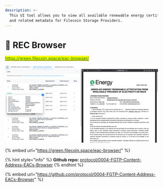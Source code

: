 ```yaml
---
description: >-
  This UI tool allows you to view all available renewable energy certificates
  and related metadata for Filecoin Storage Providers.
---
```


# 📃 REC Browser

<mark style="color:green;"></mark>[<mark style="color:green;">https://green.filecoin.space/eac-browser/</mark>](https://green.filecoin.space/eac-browser/)<mark style="color:green;"></mark>

![](<../.gitbook/assets/EAC browser.png>)

{% embed url="https://green.filecoin.space/eac-browser/" %}

{% hint style="info" %}
**Github repo:** [protocol/0004-FGTP-Content-Address-EACs-Browser](https://github.com/protocol/0004-FGTP-Content-Address-EACs-Browser)
{% endhint %}

{% embed url="https://github.com/protocol/0004-FGTP-Content-Address-EACs-Browser" %}
